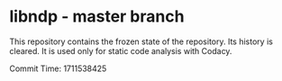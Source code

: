 # libndp - master branch

This repository contains the frozen state of the repository.
Its history is cleared. It is used only for static code
analysis with Codacy.

Commit Time: 1711538425